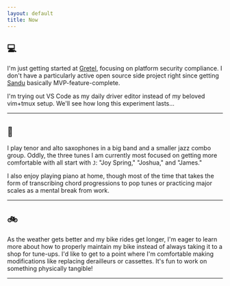 ```yaml
---
layout: default
title: Now
---
```


## :computer:

I'm just getting started at [Gretel](https://gretel.ai), focusing on platform security compliance.
I don't have a particularly active open source side project right since getting [Sandu](https://github.com/mikeknep/sandu) basically MVP-feature-complete.

I'm trying out VS Code as my daily driver editor instead of my beloved vim+tmux setup. We'll see how long this experiment lasts...

---

## :musical_note:

I play tenor and alto saxophones in a big band and a smaller jazz combo group.
Oddly, the three tunes I am currently most focused on getting more comfortable with all start with `J`: "Joy Spring," "Joshua," and "James."

I also enjoy playing piano at home, though most of the time that takes the form of transcribing chord progressions to pop tunes or practicing major scales as a mental break from work.

---

## :bike:

As the weather gets better and my bike rides get longer, I'm eager to learn more about how to properly maintain my bike instead of always taking it to a shop for tune-ups.
I'd like to get to a point where I'm comfortable making modifications like replacing derailleurs or cassettes.
It's fun to work on something physically tangible!

---
